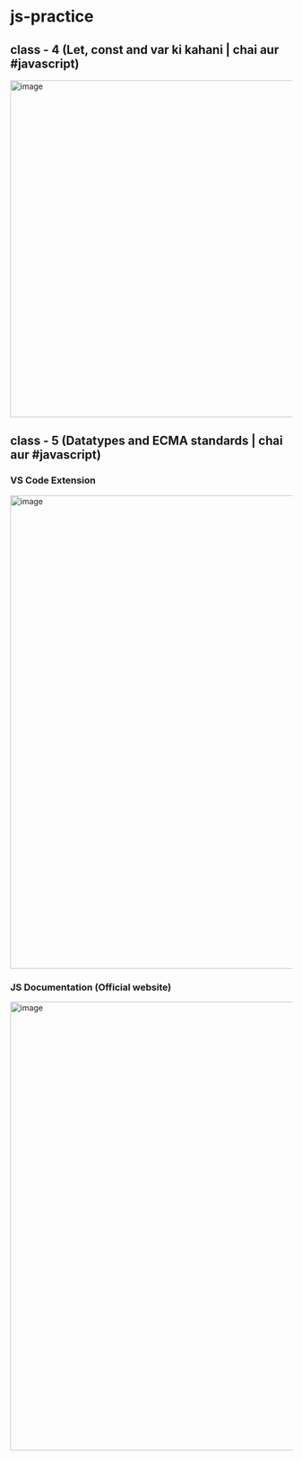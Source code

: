 # js-practice

## class - 4 (Let, const and var ki kahani | chai aur #javascript)
<img width="732" height="601" alt="image" src="https://github.com/user-attachments/assets/402fdb31-4324-4180-a3d4-1a6ffa44a156" />

## class - 5 (Datatypes and ECMA standards | chai aur #javascript)
### VS Code Extension
<img width="1573" height="844" alt="image" src="https://github.com/user-attachments/assets/990eefd8-aa0a-4154-85c0-392a0b1ec0bb" />

### JS Documentation (Official website)
<img width="1811" height="800" alt="image" src="https://github.com/user-attachments/assets/a82b66cf-45d6-4591-91e7-c2ae4c9b2527" />


